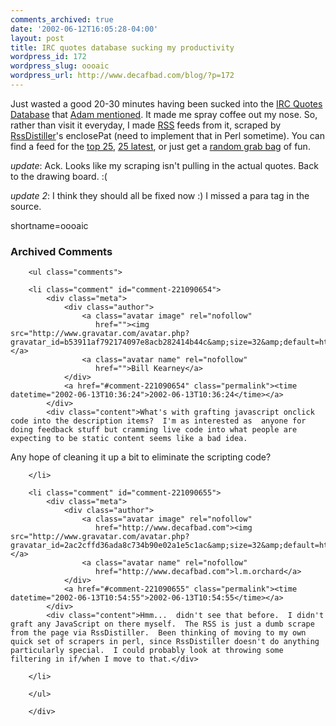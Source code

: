 ```yaml
---
comments_archived: true
date: '2002-06-12T16:05:28-04:00'
layout: post
title: IRC quotes database sucking my productivity
wordpress_id: 172
wordpress_slug: oooaic
wordpress_url: http://www.decafbad.com/blog/?p=172
---
```

<p>Just wasted a good 20-30 minutes having been sucked into the <a href="http://www.geekissues.org/quotes/">IRC Quotes Database</a> that <a href="http://ipwebdev.com/radio/2002/06/11.php#a192">Adam mentioned</a>.  It made me spray coffee out my nose.  So, rather than visit it everyday, I made <a href="http://www.decafbad.com/twiki/bin/view/Main/RSS">RSS</a> feeds from it, scraped by <a href="http://radiotools.evectors.it/itstories/story$num=13&amp;sec=3&amp;data=stories">RssDistiller</a>'s enclosePat (need to implement that in Perl sometime).  You can find a feed for the <a href="http://www.decafbad.com/deus_x/radio/RssDistillerChannels/irc-qdb.xml">top 25</a>, <a href="http://www.decafbad.com/deus_x/radio/RssDistillerChannels/irc-qdb-latest.xml">25 latest</a>, or just get a <a href="http://www.decafbad.com/deus_x/radio/RssDistillerChannels/irc-qdb-random.xml">random grab bag</a> of fun.</p>
<p><i>update</i>: Ack.  Looks like my scraping isn't pulling in the actual quotes.  Back to the drawing board.  :(</p>
<p><i>update 2</i>: I think they should all be fixed now :)  I missed a para tag in the source.</p>
<!--more-->
shortname=oooaic

<div id="comments" class="comments archived-comments">
            <h3>Archived Comments</h3>
            
        <ul class="comments">
            
        <li class="comment" id="comment-221090654">
            <div class="meta">
                <div class="author">
                    <a class="avatar image" rel="nofollow" 
                       href=""><img src="http://www.gravatar.com/avatar.php?gravatar_id=b53911af792174097e8acb282414b44c&amp;size=32&amp;default=http://mediacdn.disqus.com/1320279820/images/noavatar32.png"/></a>
                    <a class="avatar name" rel="nofollow" 
                       href="">Bill Kearney</a>
                </div>
                <a href="#comment-221090654" class="permalink"><time datetime="2002-06-13T10:36:24">2002-06-13T10:36:24</time></a>
            </div>
            <div class="content">What's with grafting javascript onclick code into the description items?  I'm as interested as  anyone for doing feedback stuff but cramming live code into what people are expecting to be static content seems like a bad idea.

Any hope of cleaning it up a bit to eliminate the scripting code?</div>
            
        </li>
    
        <li class="comment" id="comment-221090655">
            <div class="meta">
                <div class="author">
                    <a class="avatar image" rel="nofollow" 
                       href="http://www.decafbad.com"><img src="http://www.gravatar.com/avatar.php?gravatar_id=2ac2cffd36ada8c734b90e02a1e5c1ac&amp;size=32&amp;default=http://mediacdn.disqus.com/1320279820/images/noavatar32.png"/></a>
                    <a class="avatar name" rel="nofollow" 
                       href="http://www.decafbad.com">l.m.orchard</a>
                </div>
                <a href="#comment-221090655" class="permalink"><time datetime="2002-06-13T10:54:55">2002-06-13T10:54:55</time></a>
            </div>
            <div class="content">Hmm...  didn't see that before.  I didn't graft any JavaScript on there myself.  The RSS is just a dumb scrape from the page via RssDistiller.  Been thinking of moving to my own quick set of scrapers in perl, since RssDistiller doesn't do anything particularly special.  I could probably look at throwing some filtering in if/when I move to that.</div>
            
        </li>
    
        </ul>
    
        </div>
    